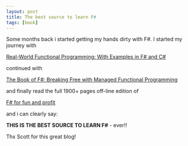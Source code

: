 ```yaml
---
layout: post
title: The best source to learn F#
tags: [book]
---
```


Some months back i started getting my hands dirty with F#. I started my journey with

[Real-World Functional Programming: With Examples in F# and C#](https://www.amazon.com/Real-World-Functional-Programming-Tomas-Petricek/dp/1933988924/ref=sr_1_1?ie=UTF8&qid=1483534198&sr=8-1&keywords=real+world+functional+programming)

continued with

[The Book of F#: Breaking Free with Managed Functional Programming](https://www.amazon.com/Book-Breaking-Managed-Functional-Programming/dp/1593275528/ref=sr_1_1?ie=UTF8&qid=1483534245&sr=8-1&keywords=book+of+f%23)

and finally read the full 1900+ pages off-line edition of

[F# for fun and profit](https://fsharpforfunandprofit.com/)

and i can clearly say:


**THIS IS THE BEST SOURCE TO LEARN F#**  -  ever!!

Thx Scott for this great blog!

